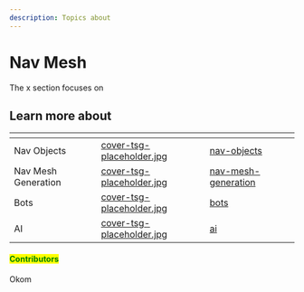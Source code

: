 ```yaml
---
description: Topics about
---
```


# Nav Mesh

The x section focuses on&#x20;



## Learn more about

<table data-view="cards"><thead><tr><th></th><th data-hidden data-card-cover data-type="files"></th><th data-hidden data-card-target data-type="content-ref"></th></tr></thead><tbody><tr><td>Nav Objects</td><td><a href="../../.gitbook/assets/cover-tsg-placeholder.jpg">cover-tsg-placeholder.jpg</a></td><td><a href="nav-objects/">nav-objects</a></td></tr><tr><td>Nav Mesh Generation</td><td><a href="../../.gitbook/assets/cover-tsg-placeholder.jpg">cover-tsg-placeholder.jpg</a></td><td><a href="nav-mesh-generation/">nav-mesh-generation</a></td></tr><tr><td>Bots</td><td><a href="../../.gitbook/assets/cover-tsg-placeholder.jpg">cover-tsg-placeholder.jpg</a></td><td><a href="bots/">bots</a></td></tr><tr><td>AI</td><td><a href="../../.gitbook/assets/cover-tsg-placeholder.jpg">cover-tsg-placeholder.jpg</a></td><td><a href="ai/">ai</a></td></tr></tbody></table>



#### <mark style="color:green;">Contributors</mark>

Okom

